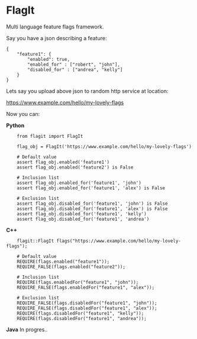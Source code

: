 # FlagIt 
Multi language feature flags framework.

Say you have a json describing a feature:

```
{
    "feature1": {
        "enabled": true,
        "enabled_for" : ["robert", "john"],
        "disabled_for" : ["andrea", "kelly"]
    }
}
```

Lets say you upload above json to random http service at location:

https://www.example.com/hello/my-lovely-flags

Now you can:

**Python**

```
    from flagit import FlagIt

    flag_obj = FlagIt('https://www.example.com/hello/my-lovely-flags')

    # Default value
    assert flag_obj.enabled('feature1')
    assert flag_obj.enabled('feature2') is False

    # Inclusion list
    assert flag_obj.enabled_for('feature1', 'john')
    assert flag_obj.enabled_for('feature1', 'alex') is False

    # Exclusion list
    assert flag_obj.disabled_for('feature1', 'john') is False
    assert flag_obj.disabled_for('feature1', 'alex') is False
    assert flag_obj.disabled_for('feature1', 'kelly')
    assert flag_obj.disabled_for('feature1', 'andrea')

```

**C++**
```
    flagit::FlagIt flags("https://www.example.com/hello/my-lovely-flags");

    # Default value
    REQUIRE(flags.enabled("feature1"));
    REQUIRE_FALSE(flags.enabled("feature2"));

    # Inclusion list
    REQUIRE(flags.enabledFor("feature1", "john"));
    REQUIRE_FALSE(flags.enabledFor("feature1", "alex"));

    # Exclusion list
    REQUIRE_FALSE(flags.disabledFor("feature1", "john"));
    REQUIRE_FALSE(flags.disabledFor("feature1", "alex"));
    REQUIRE(flags.disabledFor("feature1", "kelly"));
    REQUIRE(flags.disabledFor("feature1", "andrea"));
```

**Java**
In progres..
